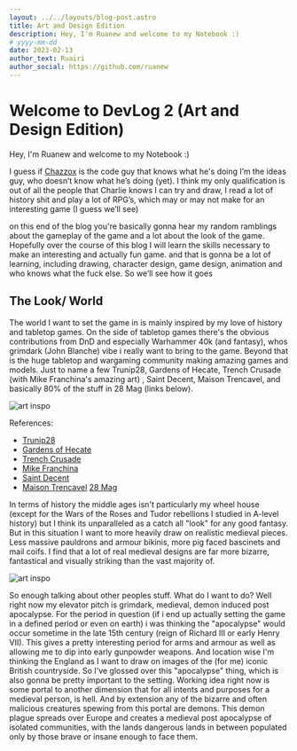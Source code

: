 ```yaml
---
layout: ../../layouts/blog-post.astro
title: Art and Design Edition
description: Hey, I'm Ruanew and welcome to my Notebook :)
# yyyy-mm-dd
date: 2023-02-13
author_text: Ruairi
author_social: https://github.com/ruanew
---
```


# Welcome to DevLog 2 (Art and Design Edition)

Hey, I'm Ruanew and welcome to my Notebook :)

I guess if [Chazzox](https://chazzox.uk/) is the code guy that knows what he's doing
I’m the ideas guy, who doesn’t know what he’s doing (yet). I think my only
qualification is out of all the people that Charlie knows I can try and draw, I read
a lot of history shit and play a lot of RPG’s, which may or may not make for an
interesting game (I guess we’ll see)

on this end of the blog you're basically gonna hear my random ramblings about the
gameplay of the game and a lot about the look of the game. Hopefully over the course
of this blog I will learn the skills necessary to make an interesting and actually
fun game. and that is gonna be a lot of learning, including drawing, character
design, game design, animation and who knows what the fuck else. So we’ll see how it
goes

## The Look/ World

The world I want to set the game in is mainly inspired by my love of history and
tabletop games. On the side of tabletop games there's the obvious contributions from
DnD and especially Warhammer 40k (and fantasy), whos grimdark (John Blanche) vibe i
really want to bring to the game. Beyond that is the huge tabletop and wargaming
community making amazing games and models. Just to name a few Trunip28, Gardens of
Hecate, Trench Crusade (with Mike Franchina's amazing art) , Saint Decent, Maison
Trencavel, and basically 80% of the stuff in 28 Mag (links below).

![art inspo](/blog/ruairi-inspo-1.webp)

References:

-   [Trunip28](https://www.kickstarter.com/projects/turnip28/turnip28-the-forlorn-hope)
-   [Gardens of Hecate](https://gardensofhecate.com/)
-   [Trench Crusade](https://www.kickstarter.com/projects/brassmonkeygames/trench-crusade-communicant-anti-tank-hunter)
-   [Mike Franchina](https://www.artstation.com/sirfrancisdrake)
-   [Saint Decent](https://www.myminifactory.com/users/SaintDecent)
-   [Maison Trencavel](https://maison-trencavel.com/) [28 Mag](https://28-mag.com/)

In terms of history the middle ages isn't particularly my wheel house (except for the
Wars of the Roses and Tudor rebellions I studied in A-level history) but I think its
unparalleled as a catch all "look" for any good fantasy. But in this situation I want
to more heavily draw on realistic medieval pieces. Less massive pauldrons and armour
bikinis, more pig faced bascinets and mail coifs. I find that a lot of real medieval
designs are far more bizarre, fantastical and visually striking than the vast
majority of.

![art inspo](/blog/ruairi-inspo-2.webp)

So enough talking about other peoples stuff. What do I want to do? Well right now my
elevator pitch is grimdark, medieval, demon induced post apocalypse. For the period
in question (if i end up actually setting the game in a defined period or even on
earth) i was thinking the "apocalypse" would occur sometime in the late 15th century
(reign of Richard III or early Henry VII). This gives a pretty interesting period for
arms and armour as well as allowing me to dip into early gunpowder weapons. And
location wise I'm thinking the England as I want to draw on images of the (for me)
iconic British countryside. So I've glossed over this "apocalypse" thing, which is
also gonna be pretty important to the setting. Working idea right now is some portal
to another dimension that for all intents and purposes for a medieval person, is
hell. And by extension any of the bizarre and often malicious creatures spewing from
this portal are demons. This demon plague spreads over Europe and creates a medieval
post apocalypse of isolated communities, with the lands dangerous lands in between
populated only by those brave or insane enough to face them.
